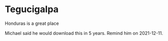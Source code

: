 # Tegucigalpa
Honduras is a great place

Michael said he would download this in 5 years. Remind him on 2021-12-11.
